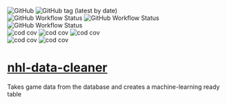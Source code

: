 ![GitHub](https://img.shields.io/github/license/cole-titze/nhl-data-cleaner?color=brightgreen)
![GitHub tag (latest by date)](https://img.shields.io/github/v/tag/cole-titze/nhl-data-cleaner?label=Release)
\
![GitHub Workflow Status](https://img.shields.io/github/actions/workflow/status/cole-titze/nhl-data-cleaner/build.yml?label=Build)
![GitHub Workflow Status](https://img.shields.io/github/actions/workflow/status/cole-titze/nhl-data-cleaner/test.yml?label=Tests)
![GitHub Workflow Status](https://img.shields.io/github/actions/workflow/status/cole-titze/nhl-data-cleaner/docker-publish.yml?label=Docker%20Publish)
\
![cod cov](https://nhlblobstorage.blob.core.windows.net/repobadges/nhlDataCleanerBusinessLogicBadge.svg)
![cod cov](https://nhlblobstorage.blob.core.windows.net/repobadges/nhlDataCleanerServicesBadge.svg)
![cod cov](https://nhlblobstorage.blob.core.windows.net/repobadges/nhlDataCleanerEntitiesBadge.svg)
\
![cod cov](https://nhlblobstorage.blob.core.windows.net/repobadges/nhlDataCleanerEntryBadge.svg)
![cod cov](https://nhlblobstorage.blob.core.windows.net/repobadges/nhlDataCleanerDataAccessBadge.svg)

# [nhl-data-cleaner](https://github.com/cole-titze/nhl-data-cleaner/wiki/Nhl-Data-Cleaner)
Takes game data from the database and creates a machine-learning ready table
